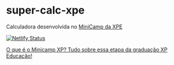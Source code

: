 # super-calc-xpe

Calculadora desenvolvida no [MiniCamp da XPE](https://www.xpeducacao.com.br/graduacao)

[![Netlify Status](https://api.netlify.com/api/v1/badges/69d44171-e5c8-4eda-aa9a-1121912fba6f/deploy-status)](https://app.netlify.com/sites/resplendent-frangollo-4ddc62/deploys)

[O que é o Minicamp XP? Tudo sobre essa etapa da graduação XP Educação!](https://blog.xpeducacao.com.br/como-funciona-minicamp-faculdade-xp/)
